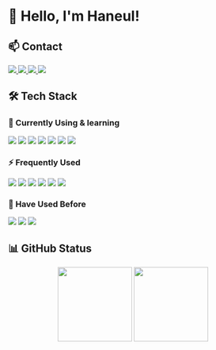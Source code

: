# 👋 Hello, I'm Haneul!

## 📫 Contact  
<p>  
  <a href="mailto:hnid0814@gmail.com">
    <img src="https://img.shields.io/badge/Email-D14836?style=for-the-badge&logo=gmail&logoColor=white"/>
  </a>  
  <a href="https://www.linkedin.com/in/haneul-lee-tiankong/">
    <img src="https://img.shields.io/badge/LinkedIn-0A66C2?style=for-the-badge&logo=linkedin&logoColor=white"/>
  </a>  
  <a href="https://lopsided-bolt-5b6.notion.site/IU-220527fa27d54167bd5b041d83df0705?pvs=4">
    <img src="https://img.shields.io/badge/Notion-000000?style=for-the-badge&logo=notion&logoColor=white"/>
  </a>  
  <a href="https://hnid00.tistory.com/">
    <img src="https://img.shields.io/badge/Tistory-000000?style=for-the-badge&logo=tistory&logoColor=white"/>
  </a>
</p>


## 🛠 Tech Stack  

### 📌 Currently Using  & learning
<p>  
  <img src="https://img.shields.io/badge/Python-3776AB?style=for-the-badge&logo=python&logoColor=white"/>  
  <img src="https://img.shields.io/badge/Django-092E20?style=for-the-badge&logo=django&logoColor=white"/>  
  <img src="https://img.shields.io/badge/PostgreSQL-336791?style=for-the-badge&logo=postgresql&logoColor=white"/>  
  <img src="https://img.shields.io/badge/Docker-2496ED?style=for-the-badge&logo=docker&logoColor=white"/>  
  <img src="https://img.shields.io/badge/Git-F05032?style=for-the-badge&logo=git&logoColor=white"/>  
  <img src="https://img.shields.io/badge/GitHub-181717?style=for-the-badge&logo=github&logoColor=white"/>  
  <img src="https://img.shields.io/badge/AWS-232F3E?style=for-the-badge&logo=amazonaws&logoColor=white"/>  
</p>

### ⚡ Frequently Used  
<p>  
  <img src="https://img.shields.io/badge/Java-007396?style=for-the-badge&logo=java&logoColor=white"/>  
  <img src="https://img.shields.io/badge/Spring%20Boot-6DB33F?style=for-the-badge&logo=springboot&logoColor=white"/>  
  <img src="https://img.shields.io/badge/Node.js-339933?style=for-the-badge&logo=nodedotjs&logoColor=white"/>  
  <img src="https://img.shields.io/badge/Express.js-000000?style=for-the-badge&logo=express&logoColor=white"/>  
  <img src="https://img.shields.io/badge/MySQL-4479A1?style=for-the-badge&logo=mysql&logoColor=white"/>  
  <img src="https://img.shields.io/badge/Unity-000000?style=for-the-badge&logo=unity&logoColor=white"/>  
</p>

### 🧐 Have Used Before  
<p>  
  <img src="https://img.shields.io/badge/Flutter-02569B?style=for-the-badge&logo=flutter&logoColor=white"/>  
  <img src="https://img.shields.io/badge/Android%20Studio-3DDC84?style=for-the-badge&logo=androidstudio&logoColor=white"/>
  <img src="https://img.shields.io/badge/MongoDB-47A248?style=for-the-badge&logo=mongodb&logoColor=white"/>  
</p>


## 📊 GitHub Status  

<p align="center">
  <img src="https://github-readme-stats.vercel.app/api?username=tishakong&show_icons=true&theme=tokyonight&hide_title=true&bg_color=00000000&count_private=true" height="150" />
  <img src="https://github-readme-stats.vercel.app/api/top-langs/?username=tishakong&layout=compact&theme=tokyonight&hide_title=true&bg_color=00000000" height="150" />
</p>








